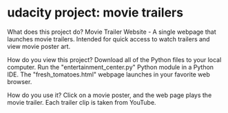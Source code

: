 # udacity project: movie trailers

What does this project do?
Movie Trailer Website - A single webpage that launches movie trailers. Intended for quick access to watch trailers and view movie poster art.

How do you view this project?
Download all of the Python files to your local computer. Run the "entertainment_center.py" Python module in a Python IDE. The "fresh_tomatoes.html" webpage launches in your favorite web browser. 

How do you use it?
Click on a movie poster, and the web page plays the movie trailer. Each trailer clip is taken from YouTube.

